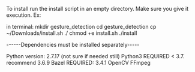 To install run the install script in an empty directory.
Make sure you give it execution. 
Ex:

in terminal:
mkdir gesture_detection
cd gesture_detection
cp ~/Downloads/install.sh ./
chmod +e install.sh
./install

------Dependencies must be installed separately-----

Python version: 2.7.17 (not sure if needed still)
Python3 REQUIRED < 3.7. recommend 3.6.9
Bazel REQUIRED: 3.4.1
OpenCV
FFmpeg